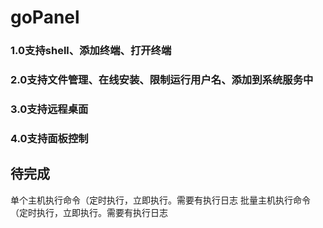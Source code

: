 # goPanel

### 1.0支持shell、添加终端、打开终端
### 2.0支持文件管理、在线安装、限制运行用户名、添加到系统服务中
### 3.0支持远程桌面
### 4.0支持面板控制


## 待完成
单个主机执行命令（定时执行，立即执行。需要有执行日志
批量主机执行命令（定时执行，立即执行。需要有执行日志
